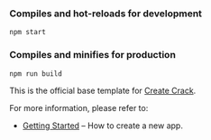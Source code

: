 ### Compiles and hot-reloads for development

```
npm start
```

### Compiles and minifies for production

```
npm run build
```

This is the official base template for [Create Crack](https://github.com/xun082/create-crack.git).

For more information, please refer to:

- [Getting Started](https://github.com/xun082/create-crack.git) – How to create a new app.
